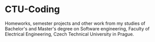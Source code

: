 # CTU-Coding
Homeworks, semester projects and other work from my studies of Bachelor's and Master's degree on Software engineering, Faculty of Electrical Engineering, Czech Technical University in Prague.
